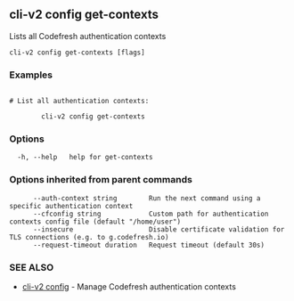 ## cli-v2 config get-contexts

Lists all Codefresh authentication contexts

```
cli-v2 config get-contexts [flags]
```

### Examples

```

# List all authentication contexts:

        cli-v2 config get-contexts
```

### Options

```
  -h, --help   help for get-contexts
```

### Options inherited from parent commands

```
      --auth-context string        Run the next command using a specific authentication context
      --cfconfig string            Custom path for authentication contexts config file (default "/home/user")
      --insecure                   Disable certificate validation for TLS connections (e.g. to g.codefresh.io)
      --request-timeout duration   Request timeout (default 30s)
```

### SEE ALSO

* [cli-v2 config](cli-v2_config.md)	 - Manage Codefresh authentication contexts

